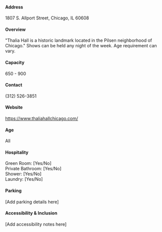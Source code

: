 #### Address

1807 S. Allport Street, Chicago, IL 60608

#### Overview

"Thalia Hall is a historic landmark located in the Pilsen neighborhood of Chicago." Shows can be held any night of the week. Age requirement can vary.

#### Capacity

650 - 900

#### Contact

(312) 526-3851

#### Website

https://www.thaliahallchicago.com/

#### Age

All

#### Hospitality

Green Room: [Yes/No]  
Private Bathroom: [Yes/No]  
Shower: [Yes/No]  
Laundry: [Yes/No]

#### Parking

[Add parking details here]

#### Accessibility & Inclusion

[Add accessibility notes here]
